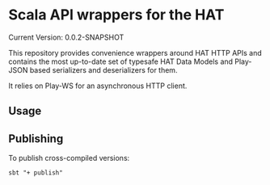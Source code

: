 # Scala API wrappers for the HAT

Current Version: 0.0.2-SNAPSHOT

This repository provides convenience wrappers around HAT HTTP APIs and contains 
the most up-to-date set of typesafe HAT Data Models and Play-JSON based
serializers and deserializers for them.

It relies on Play-WS for an asynchronous HTTP client.

## Usage

## Publishing

To publish cross-compiled versions:

    sbt "+ publish"
